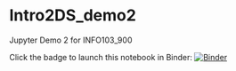 # Intro2DS_demo2
Jupyter Demo 2 for INFO103_900

Click the badge to launch this notebook in Binder:
[![Binder](https://mybinder.org/badge.svg)](https://mybinder.org/v2/gh/leipzig/Intro2DS_demo3/master?filepath=D3-APIs.ipynb)

